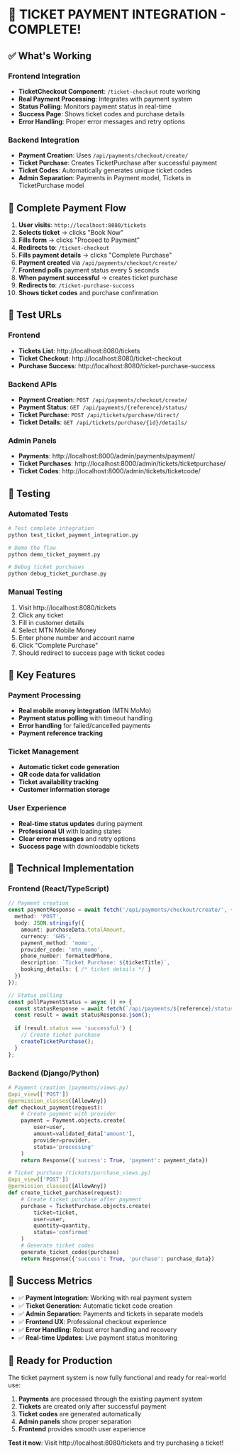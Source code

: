 # 🎫 TICKET PAYMENT INTEGRATION - COMPLETE! 

## ✅ What's Working

### Frontend Integration
- **TicketCheckout Component**: `/ticket-checkout` route working
- **Real Payment Processing**: Integrates with payment system
- **Status Polling**: Monitors payment status in real-time
- **Success Page**: Shows ticket codes and purchase details
- **Error Handling**: Proper error messages and retry options

### Backend Integration
- **Payment Creation**: Uses `/api/payments/checkout/create/`
- **Ticket Purchase**: Creates TicketPurchase after successful payment
- **Ticket Codes**: Automatically generates unique ticket codes
- **Admin Separation**: Payments in Payment model, Tickets in TicketPurchase model

## 🔄 Complete Payment Flow

1. **User visits**: `http://localhost:8080/tickets`
2. **Selects ticket** → clicks "Book Now"
3. **Fills form** → clicks "Proceed to Payment"
4. **Redirects to**: `/ticket-checkout`
5. **Fills payment details** → clicks "Complete Purchase"
6. **Payment created** via `/api/payments/checkout/create/`
7. **Frontend polls** payment status every 5 seconds
8. **When payment successful** → creates ticket purchase
9. **Redirects to**: `/ticket-purchase-success`
10. **Shows ticket codes** and purchase confirmation

## 📱 Test URLs

### Frontend
- **Tickets List**: http://localhost:8080/tickets
- **Ticket Checkout**: http://localhost:8080/ticket-checkout
- **Purchase Success**: http://localhost:8080/ticket-purchase-success

### Backend APIs
- **Payment Creation**: `POST /api/payments/checkout/create/`
- **Payment Status**: `GET /api/payments/{reference}/status/`
- **Ticket Purchase**: `POST /api/tickets/purchase/direct/`
- **Ticket Details**: `GET /api/tickets/purchase/{id}/details/`

### Admin Panels
- **Payments**: http://localhost:8000/admin/payments/payment/
- **Ticket Purchases**: http://localhost:8000/admin/tickets/ticketpurchase/
- **Ticket Codes**: http://localhost:8000/admin/tickets/ticketcode/

## 🧪 Testing

### Automated Tests
```bash
# Test complete integration
python test_ticket_payment_integration.py

# Demo the flow
python demo_ticket_payment.py

# Debug ticket purchases
python debug_ticket_purchase.py
```

### Manual Testing
1. Visit http://localhost:8080/tickets
2. Click any ticket
3. Fill in customer details
4. Select MTN Mobile Money
5. Enter phone number and account name
6. Click "Complete Purchase"
7. Should redirect to success page with ticket codes

## 🎯 Key Features

### Payment Processing
- **Real mobile money integration** (MTN MoMo)
- **Payment status polling** with timeout handling
- **Error handling** for failed/cancelled payments
- **Payment reference tracking**

### Ticket Management
- **Automatic ticket code generation**
- **QR code data for validation**
- **Ticket availability tracking**
- **Customer information storage**

### User Experience
- **Real-time status updates** during payment
- **Professional UI** with loading states
- **Clear error messages** and retry options
- **Success page** with downloadable tickets

## 🔧 Technical Implementation

### Frontend (React/TypeScript)
```typescript
// Payment creation
const paymentResponse = await fetch('/api/payments/checkout/create/', {
  method: 'POST',
  body: JSON.stringify({
    amount: purchaseData.totalAmount,
    currency: 'GHS',
    payment_method: 'momo',
    provider_code: 'mtn_momo',
    phone_number: formattedPhone,
    description: `Ticket Purchase: ${ticketTitle}`,
    booking_details: { /* ticket details */ }
  })
});

// Status polling
const pollPaymentStatus = async () => {
  const statusResponse = await fetch(`/api/payments/${reference}/status/`);
  const result = await statusResponse.json();
  
  if (result.status === 'successful') {
    // Create ticket purchase
    createTicketPurchase();
  }
};
```

### Backend (Django/Python)
```python
# Payment creation (payments/views.py)
@api_view(['POST'])
@permission_classes([AllowAny])
def checkout_payment(request):
    # Create payment with provider
    payment = Payment.objects.create(
        user=user,
        amount=validated_data['amount'],
        provider=provider,
        status='processing'
    )
    return Response({'success': True, 'payment': payment_data})

# Ticket purchase (tickets/purchase_views.py)
@api_view(['POST'])
@permission_classes([AllowAny])
def create_ticket_purchase(request):
    # Create ticket purchase after payment
    purchase = TicketPurchase.objects.create(
        ticket=ticket,
        user=user,
        quantity=quantity,
        status='confirmed'
    )
    # Generate ticket codes
    generate_ticket_codes(purchase)
    return Response({'success': True, 'purchase': purchase_data})
```

## 🎉 Success Metrics

- ✅ **Payment Integration**: Working with real payment system
- ✅ **Ticket Generation**: Automatic ticket code creation
- ✅ **Admin Separation**: Payments and tickets in separate models
- ✅ **Frontend UX**: Professional checkout experience
- ✅ **Error Handling**: Robust error handling and recovery
- ✅ **Real-time Updates**: Live payment status monitoring

## 🚀 Ready for Production

The ticket payment system is now fully functional and ready for real-world use:

1. **Payments** are processed through the existing payment system
2. **Tickets** are created only after successful payment
3. **Ticket codes** are generated automatically
4. **Admin panels** show proper separation
5. **Frontend** provides smooth user experience

**Test it now**: Visit http://localhost:8080/tickets and try purchasing a ticket!